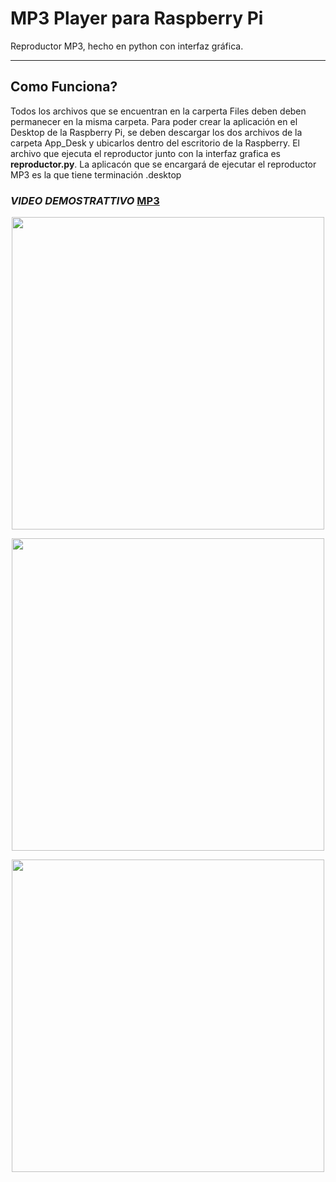 # MP3 Player para Raspberry Pi
Reproductor MP3, hecho en python con interfaz gráfica.

------------
## Como Funciona?
Todos los archivos que se encuentran en la carperta Files deben deben permanecer en la misma carpeta.
Para poder crear la aplicación en el Desktop de la Raspberry Pi, se deben descargar los dos archivos de la carpeta App_Desk y ubicarlos dentro del escritorio de la Raspberry.
El archivo que ejecuta el reproductor junto con la interfaz grafica es **reproductor.py**.
La aplicacón que se encargará de ejecutar el reproductor MP3 es la que tiene terminación .desktop

### _VIDEO DEMOSTRATTIVO_ [MP3](https://www.youtube.com/watch?v=Jj3pQhooxzs)


<p align="center">
<img src="https://user-images.githubusercontent.com/70683976/119211658-1c16d680-ba79-11eb-9339-39c4bb1ebc7f.png" width="500">
</p>
<p align="center">
<img src="https://user-images.githubusercontent.com/70683976/119212115-f8a15b00-ba7b-11eb-963d-cf7e1939a1df.png" width="500">
</p>
<p align="center">
<img src="https://user-images.githubusercontent.com/70683976/119212137-0eaf1b80-ba7c-11eb-8dfb-03ca0893053d.png" width="500">
</p>
